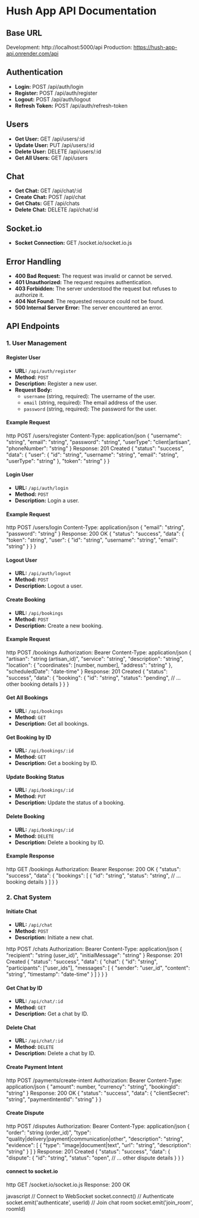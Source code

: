 # Hush App API Documentation

## Base URL 
Development: http://localhost:5000/api
Production: https://hush-app-api.onrender.com/api

## Authentication
- **Login:** POST /api/auth/login
- **Register:** POST /api/auth/register
- **Logout:** POST /api/auth/logout
- **Refresh Token:** POST /api/auth/refresh-token   

## Users
- **Get User:** GET /api/users/:id
- **Update User:** PUT /api/users/:id
- **Delete User:** DELETE /api/users/:id
- **Get All Users:** GET /api/users

## Chat
- **Get Chat:** GET /api/chat/:id
- **Create Chat:** POST /api/chat
- **Get Chats:** GET /api/chats
- **Delete Chat:** DELETE /api/chat/:id

## Socket.io
- **Socket Connection:** GET /socket.io/socket.io.js

## Error Handling
- **400 Bad Request:** The request was invalid or cannot be served.
- **401 Unauthorized:** The request requires authentication.
- **403 Forbidden:** The server understood the request but refuses to authorize it.
- **404 Not Found:** The requested resource could not be found.
- **500 Internal Server Error:** The server encountered an error.



## API Endpoints

### 1. User Management

#### Register User
- **URL:** `/api/auth/register`
- **Method:** `POST`
- **Description:** Register a new user.
- **Request Body:**
  - `username` (string, required): The username of the user.
  - `email` (string, required): The email address of the user.
  - `password` (string, required): The password for the user.

#### Example Request
http
POST /users/register
Content-Type: application/json
{
"username": "string",
"email": "string",
"password": "string",
"userType": "client|artisan",
"phoneNumber": "string"
}
Response: 201 Created
{
"status": "success",
"data": {
"user": {
"id": "string",
"username": "string",
"email": "string",
"userType": "string"
},
"token": "string"
}
}


#### Login User
- **URL:** `/api/auth/login`
- **Method:** `POST`
- **Description:** Login a user.

#### Example Request
http
POST /users/login
Content-Type: application/json
{
"email": "string",
"password": "string"
}
Response: 200 OK
{
"status": "success",
"data": {
"token": "string",
"user": {
"id": "string",
"username": "string",
"email": "string"
}
}
}

#### Logout User
- **URL:** `/api/auth/logout`
- **Method:** `POST`
- **Description:** Logout a user.


#### Create Booking
- **URL:** `/api/bookings`
- **Method:** `POST`
- **Description:** Create a new booking.

#### Example Request
   http
POST /bookings
Authorization: Bearer <token>
Content-Type: application/json
{
"artisan": "string (artisan_id)",
"service": "string",
"description": "string",
"location": {
"coordinates": [number, number],
"address": "string"
},
"scheduledDate": "date-time"
}
Response: 201 Created
{
"status": "success",
"data": {
"booking": {
"id": "string",
"status": "pending",
// ... other booking details
}
}
}

#### Get All Bookings
- **URL:** `/api/bookings`
- **Method:** `GET`
- **Description:** Get all bookings.

#### Get Booking by ID
- **URL:** `/api/bookings/:id`
- **Method:** `GET`
- **Description:** Get a booking by ID.

#### Update Booking Status
- **URL:** `/api/bookings/:id`
- **Method:** `PUT`
- **Description:** Update the status of a booking.

#### Delete Booking
- **URL:** `/api/bookings/:id`
- **Method:** `DELETE`
- **Description:** Delete a booking by ID.

#### Example Response

http
GET /bookings
Authorization: Bearer <token>
Response: 200 OK
{
"status": "success",
"data": {
"bookings": [
{
"id": "string",
"status": "string",
// ... booking details
}
]
}
}

### 2. Chat System
#### Initiate Chat
- **URL:** `/api/chat`
- **Method:** `POST`
- **Description:** Initiate a new chat.

http
POST /chats
Authorization: Bearer <token>
Content-Type: application/json
{
"recipient": "string (user_id)",
"initialMessage": "string"
}
Response: 201 Created
{
"status": "success",
"data": {
"chat": {
"id": "string",
"participants": ["user_ids"],
"messages": [
{
"sender": "user_id",
"content": "string",
"timestamp": "date-time"
}
]
}
}
}

#### Get Chat by ID
- **URL:** `/api/chat/:id`
- **Method:** `GET`
- **Description:** Get a chat by ID.

#### Delete Chat
- **URL:** `/api/chat/:id`
- **Method:** `DELETE`
- **Description:** Delete a chat by ID.



#### Create Payment Intent
http
POST /payments/create-intent
Authorization: Bearer <token>
Content-Type: application/json
{
"amount": number,
"currency": "string",
"bookingId": "string"
}
Response: 200 OK
{
"status": "success",
"data": {
"clientSecret": "string",
"paymentIntentId": "string"
}
}

#### Create Dispute
http
POST /disputes
Authorization: Bearer <token>
Content-Type: application/json
{
"order": "string (order_id)",
"type": "quality|delivery|payment|communication|other",
"description": "string",
"evidence": [
{
"type": "image|document|text",
"url": "string",
"description": "string"
}
]
}
Response: 201 Created
{
"status": "success",
"data": {
"dispute": {
"id": "string",
"status": "open",
// ... other dispute details
}
}
}

#### connect to socket.io
http
GET /socket.io/socket.io.js
Response: 200 OK

javascript
// Connect to WebSocket
socket.connect()
// Authenticate
socket.emit('authenticate', userId)
// Join chat room
socket.emit('join_room', roomId)
